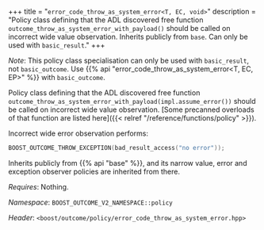 +++
title = "`error_code_throw_as_system_error<T, EC, void>`"
description = "Policy class defining that the ADL discovered free function `outcome_throw_as_system_error_with_payload()` should be called on incorrect wide value observation. Inherits publicly from `base`. Can only be used with `basic_result`."
+++

*Note*: This policy class specialisation can only be used with `basic_result`, not `basic_outcome`. Use {{% api "error_code_throw_as_system_error<T, EC, EP>" %}} with `basic_outcome`.

Policy class defining that the ADL discovered free function `outcome_throw_as_system_error_with_payload(impl.assume_error())` should be called on incorrect wide value observation. [Some precanned overloads of that function are listed here]({{< relref "/reference/functions/policy" >}}).

Incorrect wide error observation performs:

```c++
BOOST_OUTCOME_THROW_EXCEPTION(bad_result_access("no error"));
```

Inherits publicly from {{% api "base" %}}, and its narrow value, error and exception observer policies are inherited from there.

*Requires*: Nothing.

*Namespace*: `BOOST_OUTCOME_V2_NAMESPACE::policy`

*Header*: `<boost/outcome/policy/error_code_throw_as_system_error.hpp>`
